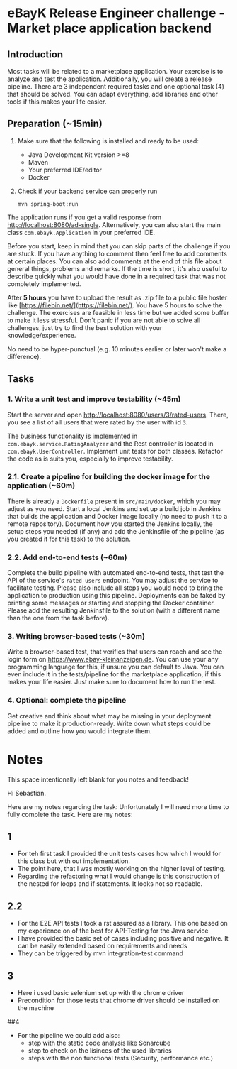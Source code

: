 # eBayK Release Engineer challenge - Market place application backend

## Introduction
Most tasks will be related to a marketplace application. Your exercise is to analyze and test the application. Additionally, you will create a release pipeline. There are 3 independent required tasks and one optional task (4) that should be solved. You can adapt everything, add libraries and other tools if this makes your life easier.

## Preparation (~15min)

1. Make sure that the following is installed and ready to be used:

    - Java Development Kit version >=8
    - Maven
    - Your preferred IDE/editor
    - Docker

2. Check if your backend service can properly run

    ```
    mvn spring-boot:run
    ```

The application runs if you get a valid response from [http://localhost:8080/ad-single](http://localhost:8080/ad-single). Alternatively, you can also start the main class `com.ebayk.Application` in your preferred IDE.

Before you start, keep in mind that you can skip parts of the challenge if you are stuck. If you have anything to comment then feel free to add comments at certain places. You can also add comments at the end of this file about general things, problems and remarks. If the time is short, it's also useful to describe quickly what you would have done in a required task that was not completely implemented.

After **5 hours** you have to upload the result as .zip file to a public file hoster like [https://filebin.net/](https://filebin.net/). You have 5 hours to solve the challenge. The exercises are feasible in less time but we added some buffer to make it less stressful. Don't panic if you are not able to solve all challenges, just try to find the best solution with your knowledge/experience.

No need to be hyper-punctual (e.g. 10 minutes earlier or later won't make a difference).


## Tasks

### 1. Write a unit test and improve testability (~45m)

Start the server and open [http://localhost:8080/users/3/rated-users](http://localhost:8080/users/3/rated-users). There, you see a list of all users that were rated by the user with id `3`.

The business functionality is implemented in `com.ebayk.service.RatingAnalyzer` and the Rest controller is located in `com.ebayk.UserController`.
Implement unit tests for both classes. Refactor the code as is suits you, especially to improve testability.

### 2.1. Create a pipeline for building the docker image for the application (~60m)

There is already a `Dockerfile` present in `src/main/docker`, which you may adjust as you need. Start a local Jenkins and set up a build job in Jenkins that builds the application and Docker image locally (no need to push it to a remote repository). Document how you started the Jenkins locally, the setup steps you needed (if any) and add the Jenkinsfile of the pipeline (as you created it for this task) to the solution.

### 2.2. Add end-to-end tests (~60m)
Complete the build pipeline with automated end-to-end tests, that test the API of the service's `rated-users` endpoint. You may adjust the service to facilitate testing. Please also include
all steps you would need to bring the application to production using this pipeline. Deployments can be faked by printing
some messages or starting and stopping the Docker container. Please add the resulting Jenkinsfile to the solution (with a different name than the one from the task before).

### 3. Writing browser-based tests (~30m)
Write a browser-based test, that verifies that users can reach and see the login form on <https://www.ebay-kleinanzeigen.de>. You can use your any programming language for this, if unsure you can default to Java. You can even include it in the tests/pipeline for the marketplace application, if this makes your life easier. Just make sure to document how to run the test.

### 4. Optional: complete the pipeline
Get creative and think about what may be missing in your deployment pipeline to make it production-ready. Write down what steps could be added and outline how you would integrate them.

# Notes

This space intentionally left blank for you notes and feedback!

Hi Sebastian.

Here are my notes regarding the task:
Unfortunately I will need more time to fully complete the task. Here are my notes:
## 1
- For teh first task I provided the unit tests cases how which I would for this class but with out implementation.
- The point here, that I was mostly working on the higher level of testing.
- Regarding the refactoring what I would change is this construction of the nested for loops and if statements. It looks not so readable.
## 2.2
- For the E2E API tests I took a rst assured as a library. This one based on my experience on of the best for API-Testing for the Java service
- I have provided the basic set of cases including positive and negative. It can be easily extended based on requirements and needs
- They can be triggered by mvn integration-test command
## 3
- Here i used basic selenium set up with the chrome driver
- Precondition for those tests that chrome driver should be installed on the machine

##4
- For the pipeline we could add also:
  - step with the static code analysis like Sonarcube
  - step to check on the lisinces of the used libraries
  - steps with the non functional tests (Security, performance etc.)
  

